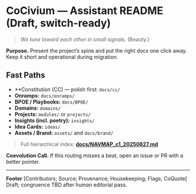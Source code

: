 # CoCivium — Assistant README (Draft, switch-ready)

> *We tune toward each other in small signals.*  (Beauty.)

**Purpose.**  Present the project’s spine and put the right docs one click away.  Keep it short and operational during migration.

## Fast Paths
- **Constitution (CC) — polish first: `docs/cc/`
- **Onramps:** `docs/onramps/`
- **BPOE / Playbooks:** `docs/BPOE/`
- **Domains:** `domains/`
- **Projects:** `modules/` or `projects/`
- **Insights (incl. poetry):** `insights/`
- **Idea Cards:** `ideas/`
- **Assets / Brand:** `assets/` and `docs/brand/`

> Full hierarchical index: **[docs/NAVMAP_c1_20250827.md](docs/NAVMAP_c1_20250827.md)**

**Coevolution Call.**  If this routing misses a beat, open an issue or PR with a better pointer.

---
**Footer**
[Contributors; Source; Provenance; Housekeeping; Flags; CoQuote]
Draft; congruence TBD after human editorial pass.





